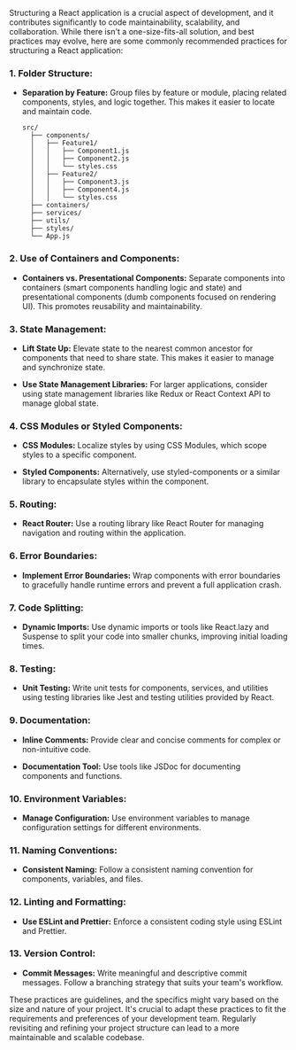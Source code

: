 Structuring a React application is a crucial aspect of development, and it contributes significantly to code maintainability, scalability, and collaboration. While there isn't a one-size-fits-all solution, and best practices may evolve, here are some commonly recommended practices for structuring a React application:

### 1. **Folder Structure:**
   - **Separation by Feature:** Group files by feature or module, placing related components, styles, and logic together. This makes it easier to locate and maintain code.

     ```
     src/
       ├── components/
       │   ├── Feature1/
       │   │   ├── Component1.js
       │   │   ├── Component2.js
       │   │   └── styles.css
       │   ├── Feature2/
       │   │   ├── Component3.js
       │   │   ├── Component4.js
       │   │   └── styles.css
       ├── containers/
       ├── services/
       ├── utils/
       ├── styles/
       └── App.js
     ```

### 2. **Use of Containers and Components:**
   - **Containers vs. Presentational Components:** Separate components into containers (smart components handling logic and state) and presentational components (dumb components focused on rendering UI). This promotes reusability and maintainability.

### 3. **State Management:**
   - **Lift State Up:** Elevate state to the nearest common ancestor for components that need to share state. This makes it easier to manage and synchronize state.

   - **Use State Management Libraries:** For larger applications, consider using state management libraries like Redux or React Context API to manage global state.

### 4. **CSS Modules or Styled Components:**
   - **CSS Modules:** Localize styles by using CSS Modules, which scope styles to a specific component.

   - **Styled Components:** Alternatively, use styled-components or a similar library to encapsulate styles within the component.

### 5. **Routing:**
   - **React Router:** Use a routing library like React Router for managing navigation and routing within the application.

### 6. **Error Boundaries:**
   - **Implement Error Boundaries:** Wrap components with error boundaries to gracefully handle runtime errors and prevent a full application crash.

### 7. **Code Splitting:**
   - **Dynamic Imports:** Use dynamic imports or tools like React.lazy and Suspense to split your code into smaller chunks, improving initial loading times.

### 8. **Testing:**
   - **Unit Testing:** Write unit tests for components, services, and utilities using testing libraries like Jest and testing utilities provided by React.

### 9. **Documentation:**
   - **Inline Comments:** Provide clear and concise comments for complex or non-intuitive code.

   - **Documentation Tool:** Use tools like JSDoc for documenting components and functions.

### 10. **Environment Variables:**
   - **Manage Configuration:** Use environment variables to manage configuration settings for different environments.

### 11. **Naming Conventions:**
   - **Consistent Naming:** Follow a consistent naming convention for components, variables, and files.

### 12. **Linting and Formatting:**
   - **Use ESLint and Prettier:** Enforce a consistent coding style using ESLint and Prettier.

### 13. **Version Control:**
   - **Commit Messages:** Write meaningful and descriptive commit messages. Follow a branching strategy that suits your team's workflow.

These practices are guidelines, and the specifics might vary based on the size and nature of your project. It's crucial to adapt these practices to fit the requirements and preferences of your development team. Regularly revisiting and refining your project structure can lead to a more maintainable and scalable codebase.